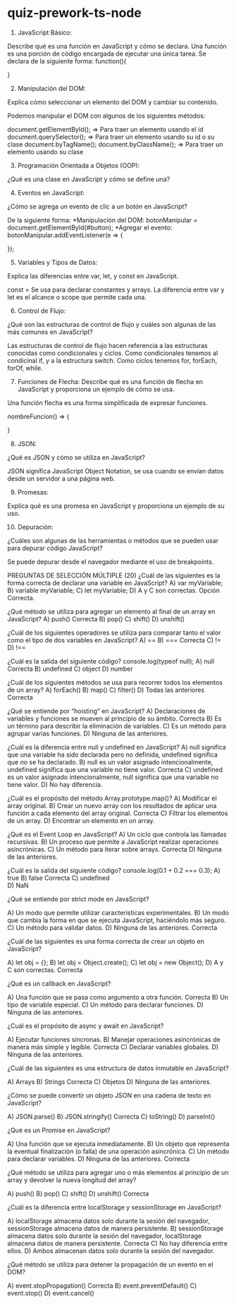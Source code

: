 # quiz-prework-ts-node

1. JavaScript Básico:

Describe qué es una función en JavaScript y cómo se declara.
Una función es una porción de código encargada de ejecutar una única tarea.
Se declara de la siguiente forma:
function(){

}

2. Manipulación del DOM:

Explica cómo seleccionar un elemento del DOM y cambiar su contenido.

Podemos manipular el DOM con algunos de los siguientes métodos:

document.getElementById(); => Para traer un elemento usando el id
document.querySelector(); => Para traer un elemento usando su id o su clase 
document.byTagName(); 
document.byClassName(); => Para traer un elemento usando su clase 

3. Programación Orientada a Objetos (OOP):

¿Qué es una clase en JavaScript y cómo se define una?

4. Eventos en JavaScript:

¿Cómo se agrega un evento de clic a un botón en JavaScript?

De la siguiente forma: 
*Manipulación del DOM:
botonManipular = document.getElementById(#button);
*Agregar el evento:
botonManipular.addEventListener(e => {

});

5. Variables y Tipos de Datos:

Explica las diferencias entre var, let, y const en JavaScript.

const = Se usa para declarar constantes y arrays.
La diferencia entre var y let es el alcance o scope que permite cada una. 

6. Control de Flujo:

¿Qué son las estructuras de control de flujo y cuáles son algunas de las más comunes en JavaScript?

Las estructuras de control de flujo hacen referencia a las estructuras conocidas como condicionales y ciclos.
Como condicionales tenemos al condicinal if, y a la estructura switch.
Como ciclos tenemos for, forEach, forOf, while.

7. Funciones de Flecha: 
Describe qué es una función de flecha en JavaScript y proporciona un ejemplo de cómo se usa.

Una función flecha es una forma simplificada de expresar funciones.

nombreFuncion() => {

}

8. JSON:

¿Qué es JSON y cómo se utiliza en JavaScript?

JSON significa JavaScript Object Notation, se usa cuando se envían datos desde un servidor a una página web. 

9. Promesas:

Explica qué es una promesa en JavaScript y proporciona un ejemplo de su uso.

10. Depuración:

¿Cuáles son algunas de las herramientas o métodos que se pueden usar para depurar código JavaScript?

Se puede depurar desde el navegador mediante el uso de breakpoints. 


PREGUNTAS DE SELECCIÓN MÚLTIPLE (20)
¿Cuál de las siguientes es la forma correcta de declarar una variable en JavaScript?
A) var myVariable;
B) variable myVariable;
C) let myVariable;
D) A y C son correctas. Opción Correcta.

¿Qué método se utiliza para agregar un elemento al final de un array en JavaScript?
A) push() Correcta
B) pop() 
C) shift()
D) unshift()

¿Cuál de los siguientes operadores se utiliza para comparar tanto el valor como el tipo de dos variables en JavaScript?
A) ==
B) === Correcta
C) !=
D) !==

¿Cuál es la salida del siguiente código?
console.log(typeof null);
A) null   Correcta
B) undefined
C) object
D) number

¿Cuál de los siguientes métodos se usa para recorrer todos los elementos de un array?
A) forEach()
B) map()
C) filter()
D) Todas las anteriores Correcta

¿Qué se entiende por “hoisting” en JavaScript?
A) Declaraciones de variables y funciones se mueven al principio de su ámbito. Correcta
B) Es un término para describir la eliminación de variables.
C) Es un método para agrupar varias funciones.
D) Ninguna de las anteriores.

¿Cuál es la diferencia entre null y undefined en JavaScript?
A) null significa que una variable ha sido declarada pero no definida, undefined significa que no se ha declarado. 
B) null es un valor asignado intencionalmente, undefined significa que una variable no tiene valor. Correcta
C) undefined es un valor asignado intencionalmente, null significa que una variable no tiene valor.
D) No hay diferencia.

¿Cuál es el propósito del método Array.prototype.map()?
A) Modificar el array original.
B) Crear un nuevo array con los resultados de aplicar una función a cada elemento del array original. Correcta
C) Filtrar los elementos de un array.
D) Encontrar un elemento en un array.

¿Qué es el Event Loop en JavaScript?
A) Un ciclo que controla las llamadas recursivas.
B) Un proceso que permite a JavaScript realizar operaciones asincrónicas.
C) Un método para iterar sobre arrays. Correcta
D) Ninguna de las anteriores.

¿Cuál es la salida del siguiente código?
console.log(0.1 + 0.2 === 0.3);
A) true
B) false Correcta
C) undefined  
D) NaN

¿Qué se entiende por strict mode en JavaScript?

A) Un modo que permite utilizar características experimentales.
B) Un modo que cambia la forma en que se ejecuta JavaScript, haciéndolo más seguro.
C) Un método para validar datos.
D) Ninguna de las anteriores. Correcta

¿Cuál de las siguientes es una forma correcta de crear un objeto en JavaScript?

A) let obj = {};
B) let obj = Object.create();
C) let obj = new Object();
D) A y C son correctas. Correcta

¿Qué es un callback en JavaScript?

A) Una función que se pasa como argumento a otra función. Correcta
B) Un tipo de variable especial.
C) Un método para declarar funciones.
D) Ninguna de las anteriores.

¿Cuál es el propósito de async y await en JavaScript?

A) Ejecutar funciones síncronas.
B) Manejar operaciones asincrónicas de manera más simple y legible. Correcta
C) Declarar variables globales.
D) Ninguna de las anteriores.

¿Cuál de las siguientes es una estructura de datos inmutable en JavaScript?

A) Arrays
B) Strings Correcta
C) Objetos
D) Ninguna de las anteriores.

¿Cómo se puede convertir un objeto JSON en una cadena de texto en JavaScript?

A) JSON.parse()
B) JSON.stringify() Correcta
C) toString()
D) parseInt()

¿Qué es un Promise en JavaScript?

A) Una función que se ejecuta inmediatamente.
B) Un objeto que representa la eventual finalización (o falla) de una operación asincrónica.
C) Un método para declarar variables.
D) Ninguna de las anteriores. Correcta

¿Qué método se utiliza para agregar uno o más elementos al principio de un array y devolver la nueva longitud del array?

A) push()
B) pop()
C) shift()
D) unshift() Correcta

¿Cuál es la diferencia entre localStorage y sessionStorage en JavaScript?

A) localStorage almacena datos solo durante la sesión del navegador, sessionStorage almacena datos de manera persistente.
B) sessionStorage almacena datos solo durante la sesión del navegador, localStorage almacena datos de manera persistente. Correcta
C) No hay diferencia entre ellos.
D) Ambos almacenan datos solo durante la sesión del navegador.

¿Qué método se utiliza para detener la propagación de un evento en el DOM?

A) event.stopPropagation() Correcta
B) event.preventDefault() 
C) event.stop()
D) event.cancel()
